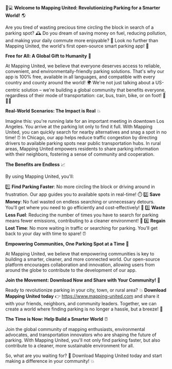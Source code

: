 🚗💻 **Welcome to Mapping United: Revolutionizing Parking for a Smarter World!** 🌎

Are you tired of wasting precious time circling the block in search of a parking spot? 🕰️ Do you dream of saving money on fuel, reducing pollution, and making your daily commute more enjoyable? 🌟 Look no further than Mapping United, the world's first open-source smart parking app! 📲

**Free for All: A Global Gift to Humanity** 🎁

At Mapping United, we believe that everyone deserves access to reliable, convenient, and environmentally-friendly parking solutions. That's why our app is 100% free, available in all languages, and compatible with every country and county around the world! 🌍 We're not just talking about a US-centric solution – we're building a global community that benefits everyone, regardless of their mode of transportation: car, bus, train, bike, or on foot! 🚌🚂💨

**Real-World Scenarios: The Impact is Real** 💥

Imagine this: you're running late for an important meeting in downtown Los Angeles. You arrive at the parking lot only to find it full. With Mapping United, you can quickly search for nearby alternatives and snag a spot in no time! ⏰ In Chicago, our app helps reduce traffic congestion by directing drivers to available parking spots near public transportation hubs. In rural areas, Mapping United empowers residents to share parking information with their neighbors, fostering a sense of community and cooperation.

**The Benefits are Endless** 📈

By using Mapping United, you'll:

1️⃣ **Find Parking Faster**: No more circling the block or driving around in frustration. Our app guides you to available spots in real-time! ⏱️
2️⃣ **Save Money**: No fuel wasted on endless searching or unnecessary detours. You'll get where you need to go efficiently and cost-effectively! 💸
3️⃣ **Waste Less Fuel**: Reducing the number of times you have to search for parking means fewer emissions, contributing to a cleaner environment! 🌿
4️⃣ **Regain Lost Time**: No more waiting in traffic or searching for parking. You'll get back to your day with time to spare! ⏰

**Empowering Communities, One Parking Spot at a Time** 💪

At Mapping United, we believe that empowering communities is key to building a smarter, cleaner, and more connected world. Our open-source platform encourages collaboration and innovation, allowing users from around the globe to contribute to the development of our app.

**Join the Movement: Download Now and Share with Your Community!** 📲

Ready to revolutionize parking in your city, town, or rural area? 💥 **Download Mapping United today** 👉 https://www.mapping-united.com and share it with your friends, neighbors, and community leaders. Together, we can create a world where finding parking is no longer a hassle, but a breeze! 🌈

**The Time is Now: Help Build a Smarter World** ⏰

Join the global community of mapping enthusiasts, environmental advocates, and transportation innovators who are shaping the future of parking. With Mapping United, you'll not only find parking faster, but also contribute to a cleaner, more sustainable environment for all.

So, what are you waiting for? 🤔 Download Mapping United today and start making a difference in your community! 💥